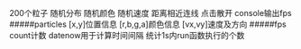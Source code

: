 200个粒子 随机分布 随机颜色 随机速度 距离相近连线 点击散开 console输出fps
#####particles
  [x,y]位置信息
  [r,b,g,a]颜色信息
  [vx,vy]速度及方向
#####fps
  count计数
  datenow用于计算时间间隔
  统计1s内run函数执行的个数
